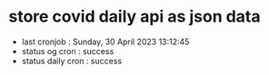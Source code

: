 # store covid daily api as json data

- last cronjob : Sunday, 30 April 2023 13:12:45
- status og cron : success
- status daily cron : success
      
      